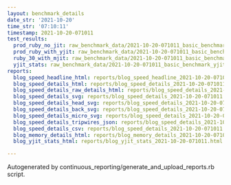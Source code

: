 ```yaml
---
layout: benchmark_details
date_str: '2021-10-20'
time_str: '07:10:11'
timestamp: 2021-10-20-071011
test_results:
  prod_ruby_no_jit: raw_benchmark_data/2021-10-20-071011_basic_benchmark_prod_ruby_no_jit.json
  prod_ruby_with_yjit: raw_benchmark_data/2021-10-20-071011_basic_benchmark_prod_ruby_with_yjit.json
  ruby_30_with_mjit: raw_benchmark_data/2021-10-20-071011_basic_benchmark_ruby_30_with_mjit.json
  yjit_stats: raw_benchmark_data/2021-10-20-071011_basic_benchmark_yjit_stats.json
reports:
  blog_speed_headline_html: reports/blog_speed_headline_2021-10-20-071011.html
  blog_speed_details_html: reports/blog_speed_details_2021-10-20-071011.html
  blog_speed_details_raw_details_html: reports/blog_speed_details_2021-10-20-071011.raw_details.html
  blog_speed_details_svg: reports/blog_speed_details_2021-10-20-071011.svg
  blog_speed_details_head_svg: reports/blog_speed_details_2021-10-20-071011.head.svg
  blog_speed_details_back_svg: reports/blog_speed_details_2021-10-20-071011.back.svg
  blog_speed_details_micro_svg: reports/blog_speed_details_2021-10-20-071011.micro.svg
  blog_speed_details_tripwires_json: reports/blog_speed_details_2021-10-20-071011.tripwires.json
  blog_speed_details_csv: reports/blog_speed_details_2021-10-20-071011.csv
  blog_memory_details_html: reports/blog_memory_details_2021-10-20-071011.html
  blog_yjit_stats_html: reports/blog_yjit_stats_2021-10-20-071011.html

---
```

Autogenerated by continuous_reporting/generate_and_upload_reports.rb script.
